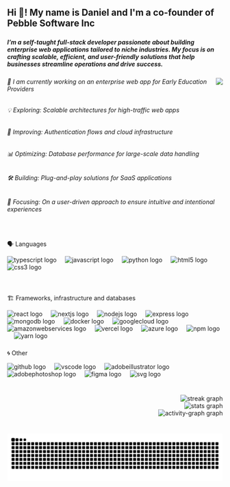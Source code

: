 <h2 align="left">Hi 👋! My name is Daniel and I'm a co-founder of Pebble Software Inc</h2>

###

<h5 align="left">I’m a self-taught full-stack developer passionate about building enterprise web applications tailored to niche industries. My focus is on crafting scalable, efficient, and user-friendly solutions that help businesses streamline operations and drive success.</h5>

###

<img align="right" height="250" src="https://i.gifer.com/SVKl.gif"  />

###

<h6 align="left">🔭 I am currently working on an enterprise web app for Early Education Providers</h6>

###

<h6 align="left">💡 Exploring: Scalable architectures for high-traffic web apps</h6>

###

<h6 align="left">🚀 Improving: Authentication flows and cloud infrastructure</h6>

###

<h6 align="left">📊 Optimizing: Database performance for large-scale data handling</h6>

###

<h6 align="left">🛠️ Building: Plug-and-play solutions for SaaS applications</h6>

###

<h6 align="left">🎯 Focusing: On a user-driven approach to ensure intuitive and intentional experiences</h6>

###

<br clear="both">

<p align="left">🗣️ Languages</p>
<div align="left">
  <img src="https://cdn.jsdelivr.net/gh/devicons/devicon/icons/typescript/typescript-plain.svg" height="30" alt="typescript logo"  />
  <img width="12" />
  <img src="https://cdn.jsdelivr.net/gh/devicons/devicon/icons/javascript/javascript-original.svg" height="30" alt="javascript logo"  />
  <img width="12" />
  <img src="https://cdn.jsdelivr.net/gh/devicons/devicon/icons/python/python-original.svg" height="30" alt="python logo"  />
  <img width="12" />
  <img src="https://cdn.jsdelivr.net/gh/devicons/devicon/icons/html5/html5-plain.svg" height="30" alt="html5 logo"  />
  <img width="12" />
  <img src="https://cdn.jsdelivr.net/gh/devicons/devicon/icons/css3/css3-plain.svg" height="30" alt="css3 logo"  />
</div>

###

<br clear="both">

<p align="left">🏗️ Frameworks, infrastructure and databases</p>
<div align="left">
  <img src="https://cdn.jsdelivr.net/gh/devicons/devicon/icons/react/react-original.svg" height="30" alt="react logo"  />
  <img width="12" />
  <img src="https://cdn.jsdelivr.net/gh/devicons/devicon/icons/nextjs/nextjs-original.svg" height="30" alt="nextjs logo"  />
  <img width="12" />
  <img src="https://cdn.jsdelivr.net/gh/devicons/devicon/icons/nodejs/nodejs-original.svg" height="30" alt="nodejs logo"  />
  <img width="12" />
  <img src="https://skillicons.dev/icons?i=express" height="30" alt="express logo"  />
  <img width="12" />
  <img src="https://cdn.jsdelivr.net/gh/devicons/devicon/icons/mongodb/mongodb-plain-wordmark.svg" height="30" alt="mongodb logo"  />
  <img width="12" />
  <img src="https://cdn.jsdelivr.net/gh/devicons/devicon/icons/docker/docker-plain-wordmark.svg" height="30" alt="docker logo"  />
  <img width="12" />
  <img src="https://cdn.jsdelivr.net/gh/devicons/devicon/icons/googlecloud/googlecloud-original.svg" height="30" alt="googlecloud logo"  />
  <img width="12" />
  <img src="https://cdn.jsdelivr.net/gh/devicons/devicon/icons/amazonwebservices/amazonwebservices-plain-wordmark.svg" height="30" alt="amazonwebservices logo"  />
  <img width="12" />
  <img src="https://skillicons.dev/icons?i=vercel" height="30" alt="vercel logo"  />
  <img width="12" />
  <img src="https://cdn.jsdelivr.net/gh/devicons/devicon/icons/azure/azure-original.svg" height="30" alt="azure logo"  />
  <img width="12" />
  <img src="https://cdn.jsdelivr.net/gh/devicons/devicon/icons/npm/npm-original-wordmark.svg" height="30" alt="npm logo"  />
  <img width="12" />
  <img src="https://cdn.simpleicons.org/yarn/2C8EBB" height="30" alt="yarn logo"  />
</div>

###

<p align="left">🌀 Other</p>
<div align="left">
  <img src="https://skillicons.dev/icons?i=github" height="30" alt="github logo"  />
  <img width="12" />
  <img src="https://skillicons.dev/icons?i=vscode" height="30" alt="vscode logo"  />
  <img width="12" />
  <img src="https://skillicons.dev/icons?i=ai" height="30" alt="adobeillustrator logo"  />
  <img width="12" />
  <img src="https://skillicons.dev/icons?i=ps" height="30" alt="adobephotoshop logo"  />
  <img width="12" />
  <img src="https://skillicons.dev/icons?i=figma" height="30" alt="figma logo"  />
  <img width="12" />
  <img src="https://skillicons.dev/icons?i=svg" height="30" alt="svg logo"  />
</div>

###

<br clear="both">

<div align="right">
  <img src="https://streak-stats.demolab.com?user=pebble-software&locale=en&mode=daily&theme=tokyonight&hide_border=true&border_radius=0" height="170" alt="streak graph" /> <br>
  <img src="https://github-readme-stats.vercel.app/api?username=pebble-software&hide_title=false&hide_rank=false&show_icons=true&include_all_commits=true&count_private=true&disable_animations=false&theme=tokyonight&locale=en&hide_border=true&custom_title=My%20Stats" height="180" alt="stats graph" /> <br>
  <img src="https://github-readme-activity-graph.vercel.app/graph?username=pebble-software&theme=tokyo-night&custom_title=My%20Contributions&radius=90&area=true&hide_border=true&hide_title=false" height="150" alt="activity-graph graph"  />
</div>

###

<br clear="both">

<img src="https://raw.githubusercontent.com/pebble-software/pebble-software/output/snake.svg" alt="Snake animation" />

###
